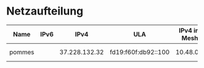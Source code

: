# Netzaufteilung


| Name   | IPv6 | IPv4 | ULA                 | IPv4 im Mesh | DHCP                    |
|--------|--------------|---------------|---------------------|--------------|-------------------------|
| pommes |              | 37.228.132.32 | fd19:f60f:db92::100 | 10.48.0.2    | 10.48.5.2 - 10.48.9.254 |
